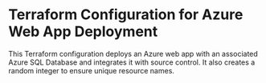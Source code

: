 # Terraform Configuration for Azure Web App Deployment

This Terraform configuration deploys an Azure web app with an associated Azure SQL Database and integrates it with source control. It also creates a random integer to ensure unique resource names.
